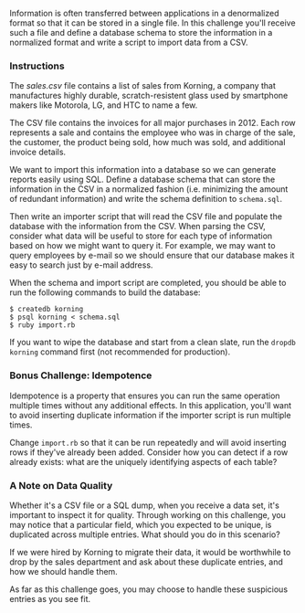 Information is often transferred between applications in a denormalized format so that it can be stored in a single file. In this challenge you'll receive such a file and define a database schema to store the information in a normalized format and write a script to import data from a CSV.

### Instructions

The *sales.csv* file contains a list of sales from Korning, a company that manufactures highly durable, scratch-resistent glass used by smartphone makers like Motorola, LG, and HTC to name a few.

The CSV file contains the invoices for all major purchases in 2012. Each row represents a sale and contains the employee who was in charge of the sale, the customer, the product being sold, how much was sold, and additional invoice details.

We want to import this information into a database so we can generate reports easily using SQL. Define a database schema that can store the information in the CSV in a normalized fashion (i.e. minimizing the amount of redundant information) and write the schema definition to `schema.sql`.

Then write an importer script that will read the CSV file and populate the database with the information from the CSV. When parsing the CSV, consider what data will be useful to store for each type of information based on how we might want to query it. For example, we may want to query employees by e-mail so we should ensure that our database makes it easy to search just by e-mail address.

When the schema and import script are completed, you should be able to run the following commands to build the database:

```no-highlight
$ createdb korning
$ psql korning < schema.sql
$ ruby import.rb
```

If you want to wipe the database and start from a clean slate, run the `dropdb korning` command first (not recommended for production).

### Bonus Challenge: Idempotence

Idempotence is a property that ensures you can run the same operation multiple times without any additional effects. In this application, you'll want to avoid inserting duplicate information if the importer script is run multiple times.

Change `import.rb` so that it can be run repeatedly and will avoid inserting rows if they've already been added. Consider how you can detect if a row already exists: what are the uniquely identifying aspects of each table?

### A Note on Data Quality

Whether it's a CSV file or a SQL dump, when you receive a data set, it's
important to inspect it for quality. Through working on this challenge, you may
notice that a particular field, which you expected to be unique, is duplicated
across multiple entries. What should you do in this scenario?

If we were hired by Korning to migrate their data, it would be worthwhile to
drop by the sales department and ask about these duplicate entries, and how we
should handle them.

As far as this challenge goes, you may choose to handle these suspicious entries
as you see fit.
